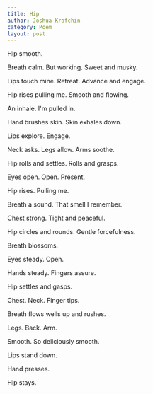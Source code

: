 ```yaml
---
title: Hip
author: Joshua Krafchin
category: Poem
layout: post
---
```


Hip smooth.

Breath calm. But working. Sweet and musky.

Lips touch mine. Retreat. Advance and engage.

Hip rises pulling me. Smooth and flowing.

An inhale. I'm pulled in.

Hand brushes skin. Skin exhales down.

Lips explore. Engage.

Neck asks. Legs allow. Arms soothe.

Hip rolls and settles. Rolls and grasps.

Eyes open. Open. Present.

Hip rises. Pulling me.

Breath a sound. That smell I remember.

Chest strong. Tight and peaceful.

Hip circles and rounds. Gentle forcefulness.

Breath blossoms.

Eyes steady. Open.

Hands steady. Fingers assure.

Hip settles and gasps.

Chest. Neck. Finger tips.

Breath flows wells up and rushes.

Legs. Back. Arm.

Smooth. So deliciously smooth.

Lips stand down.

Hand presses.

Hip stays.
